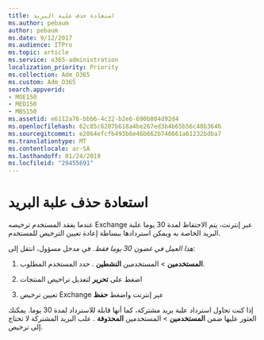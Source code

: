 ```yaml
---
title: استعادة حذف علبة البريد
ms.author: pebaum
author: pebaum
ms.date: 9/12/2017
ms.audience: ITPro
ms.topic: article
ms.service: o365-administration
localization_priority: Priority
ms.collection: Adm_O365
ms.custom: Adm_O365
search.appverid:
- MOE150
- MED150
- MBS150
ms.assetid: e6112a76-bbb6-4c22-b2e6-690b004d92d4
ms.openlocfilehash: 62c85c6207b618a4be267ed3b4b65b56c48b3646
ms.sourcegitcommit: e2864efcfb493b6e46b662b746661a61232bdba7
ms.translationtype: MT
ms.contentlocale: ar-SA
ms.lasthandoff: 01/24/2019
ms.locfileid: "29455691"
---
```

# <a name="restore-a-deleted-mailbox"></a>استعادة حذف علبة البريد

عندما يفقد المستخدم ترخيصه Exchange عبر إنترنت، يتم الاحتفاظ لمدة 30 يوما علبة البريد الخاصة به ويمكن استردادها ببساطة إعادة تعيين الترخيص للمستخدم.
  
 *هذا العمل في غضون 30 يوما فقط.*  في مدخل مسؤول، انتقل إلى: 
  
1. **المستخدمين** \> المستخدمين **النشطين** . حدد المستخدم المطلوب. 
    
2. اضغط على **تحرير** لتعديل تراخيص المنتجات 
    
3. تعيين ترخيص Exchange عبر إنترنت واضغط **حفظ**
    
إذا كنت تحاول استرداد علبة بريد مشتركة، كما أنها قابلة للاسترداد لمدة 30 يوما. يمكنك العثور عليها ضمن **المستخدمين** \> المستخدمين **المحذوفة** . علب البريد المشتركة لا تحتاج إلى ترخيص. 
  

